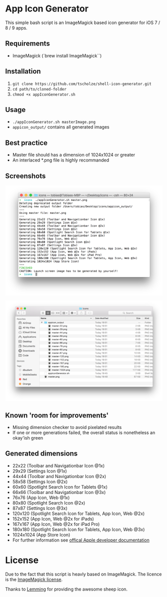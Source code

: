 # App Icon Generator
This simple bash script is an ImageMagick based icon generator for iOS 7 / 8 / 9 apps.

## Requirements
* ImageMagick (`brew install ImageMagick``)

## Installation
1. `git clone https://github.com/tscholze/shell-icon-generator.git` 
1. `cd path/to/cloned-folder`
1. `chmod +x appIconGenerator.sh`

## Usage
* `./appIconGenerator.sh masterImage.png`
* `appicon_output/` contains all generated images 

## Best practice
* Master file should has a dimension of 1024x1024 or greater
* An interlaced *.png file is highly recommanded

## Screenshots

![Screenshot](https://github.com/tscholze/shell-icon-generator/blob/master/doc/terminal.png?raw=true "Terminal")

![Screenshot](https://github.com/tscholze/shell-icon-generator/blob/master/doc/finder.png?raw=true "Finder")

## Known 'room for improvements'
* Missing dimension checker to avoid pixelated results
* If one or more generations failed, the overall status is nonetheless an okay'ish green

## Generated dimensions
* 22x22 (Toolbar and Navigationbar Icon @1x)
* 29x29 (Settings Icon @1x)
* 44x44 (Toolbar and Navigationbar Icon @2x)
* 58x58 (Settings Icon @2x)
* 60x60 (Spotlight Search Icon for Tablets @1x)
* 66x66 (Toolbar and Navigationbar Icon @3x)
* 76x76 (App Icon, Web @1x)
* 80x80 (Spotlight Search Icon @2x)
* 87x87 (Settings Icon @3x)
* 120x120 (Spotlight Search Icon for Tablets, App Icon, Web @2x)
* 152x152 (App Icon, Web @2x for iPads)
* 167x167 (App Icon, Web @2x for iPad Pro)
* 180x180 (Spotlight Search Icon for Tablets, App Icon, Web @3x)
* 1024x1024 (App Store Icon)
* For further information see [offical Apple developer documentation](https://developer.apple.com/library/ios/documentation/UserExperience/Conceptual/MobileHIG/IconMatrix.html)

# License
Due to the fact that this script is heavly based on ImageMagick. The licence is the [ImageMagick license](http://www.imagemagick.org/script/license.php).

Thanks to [Lemming](https://openclipart.org/user-detail/lemmling) for providing the awesome sheep icon.
